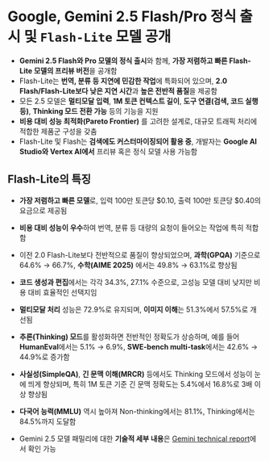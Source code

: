 # Google, Gemini 2.5 Flash/Pro 정식 출시 및 `Flash-Lite` 모델 공개


* **Gemini 2.5 Flash와 Pro 모델의 정식 출시**와 함께, **가장 저렴하고 빠른 Flash-Lite 모델의 프리뷰 버전**을 공개함
* Flash-Lite는 **번역, 분류 등 지연에 민감한 작업**에 특화되어 있으며, **2.0 Flash/Flash-Lite보다 낮은 지연 시간**과 **높은 전반적 품질**을 제공함
* 모든 2.5 모델은 **멀티모달 입력**, **1M 토큰 컨텍스트 길이**, **도구 연결(검색, 코드 실행 등)**, **Thinking 모드 전환 가능** 등의 기능을 지원
* **비용 대비 성능 최적화(Pareto Frontier)** 를 고려한 설계로, 대규모 트래픽 처리에 적합한 제품군 구성을 갖춤
* Flash-Lite 및 Flash는 **검색에도 커스터마이징되어 활용 중**, 개발자는 **Google AI Studio와 Vertex AI에서** 프리뷰 혹은 정식 모델 사용 가능함

Flash-Lite의 특징
--------------

* **가장 저렴하고 빠른 모델**로, 입력 100만 토큰당 $0.10, 출력 100만 토큰당 $0.40의 요금으로 제공됨
* **비용 대비 성능이 우수**하여 번역, 분류 등 대량의 요청이 들어오는 작업에 특히 적합함
* 이전 2.0 Flash-Lite보다 전반적으로 품질이 향상되었으며, **과학(GPQA)** 기준으로 64.6% → 66.7%, **수학(AIME 2025)** 에서는 49.8% → 63.1%로 향상됨
* **코드 생성과 편집**에서는 각각 34.3%, 27.1% 수준으로, 고성능 모델 대비 낮지만 비용 대비 효율적인 선택지임
* **멀티모달 처리** 성능은 72.9%로 유지되며, **이미지 이해**는 51.3%에서 57.5%로 개선됨
* **추론(Thinking) 모드**를 활성화하면 전반적인 정확도가 상승하며, 예를 들어 **HumanEval**에서는 5.1% → 6.9%, **SWE-bench multi-task**에서는 42.6% → 44.9%로 증가함
* **사실성(SimpleQA)**, **긴 문맥 이해(MRCR)** 등에서도 Thinking 모드에서 성능이 눈에 띄게 향상되며, 특히 1M 토큰 기준 긴 문맥 정확도는 5.4%에서 16.8%로 3배 이상 향상됨
* **다국어 능력(MMLU)** 역시 높아져 Non-thinking에서는 81.1%, Thinking에서는 84.5%까지 도달함

* Gemini 2.5 모델 패밀리에 대한 **기술적 세부 내용**은 [Gemini technical report](https://storage.googleapis.com/deepmind-media/gemini/gemini_v2_5_report.pdf)에서 확인 가능
